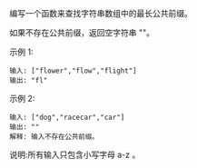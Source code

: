 编写一个函数来查找字符串数组中的最长公共前缀。

如果不存在公共前缀，返回空字符串 ""。

示例 1:

````
输入: ["flower","flow","flight"]
输出: "fl"
````

示例 2:

````
输入: ["dog","racecar","car"]
输出: ""
解释: 输入不存在公共前缀。
````
说明:所有输入只包含小写字母 a-z 。